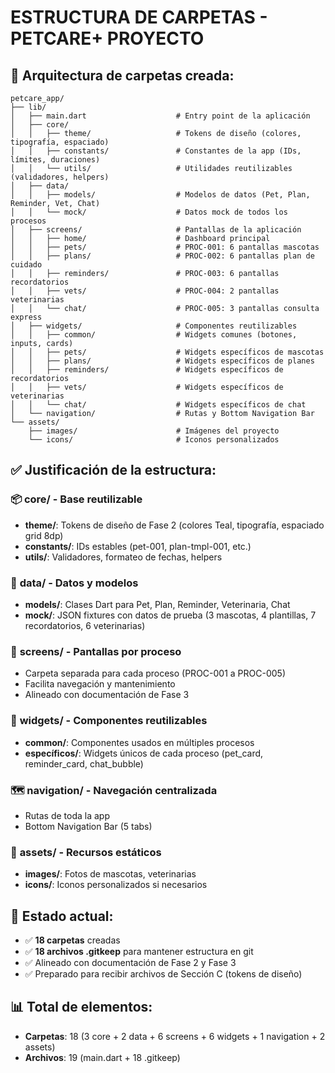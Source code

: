 # ESTRUCTURA DE CARPETAS - PETCARE+ PROYECTO

## 📂 Arquitectura de carpetas creada:

```
petcare_app/
├── lib/
│   ├── main.dart                    # Entry point de la aplicación
│   ├── core/
│   │   ├── theme/                   # Tokens de diseño (colores, tipografía, espaciado)
│   │   ├── constants/               # Constantes de la app (IDs, límites, duraciones)
│   │   └── utils/                   # Utilidades reutilizables (validadores, helpers)
│   ├── data/
│   │   ├── models/                  # Modelos de datos (Pet, Plan, Reminder, Vet, Chat)
│   │   └── mock/                    # Datos mock de todos los procesos
│   ├── screens/                     # Pantallas de la aplicación
│   │   ├── home/                    # Dashboard principal
│   │   ├── pets/                    # PROC-001: 6 pantallas mascotas
│   │   ├── plans/                   # PROC-002: 6 pantallas plan de cuidado
│   │   ├── reminders/               # PROC-003: 6 pantallas recordatorios
│   │   ├── vets/                    # PROC-004: 2 pantallas veterinarias
│   │   └── chat/                    # PROC-005: 3 pantallas consulta express
│   ├── widgets/                     # Componentes reutilizables
│   │   ├── common/                  # Widgets comunes (botones, inputs, cards)
│   │   ├── pets/                    # Widgets específicos de mascotas
│   │   ├── plans/                   # Widgets específicos de planes
│   │   ├── reminders/               # Widgets específicos de recordatorios
│   │   ├── vets/                    # Widgets específicos de veterinarias
│   │   └── chat/                    # Widgets específicos de chat
│   └── navigation/                  # Rutas y Bottom Navigation Bar
└── assets/
    ├── images/                      # Imágenes del proyecto
    └── icons/                       # Iconos personalizados

```

## ✅ Justificación de la estructura:

### 📦 **core/** - Base reutilizable
- **theme/**: Tokens de diseño de Fase 2 (colores Teal, tipografía, espaciado grid 8dp)
- **constants/**: IDs estables (pet-001, plan-tmpl-001, etc.)
- **utils/**: Validadores, formateo de fechas, helpers

### 💾 **data/** - Datos y modelos
- **models/**: Clases Dart para Pet, Plan, Reminder, Veterinaria, Chat
- **mock/**: JSON fixtures con datos de prueba (3 mascotas, 4 plantillas, 7 recordatorios, 6 veterinarias)

### 📱 **screens/** - Pantallas por proceso
- Carpeta separada para cada proceso (PROC-001 a PROC-005)
- Facilita navegación y mantenimiento
- Alineado con documentación de Fase 3

### 🧩 **widgets/** - Componentes reutilizables
- **common/**: Componentes usados en múltiples procesos
- **específicos/**: Widgets únicos de cada proceso (pet_card, reminder_card, chat_bubble)

### 🗺️ **navigation/** - Navegación centralizada
- Rutas de toda la app
- Bottom Navigation Bar (5 tabs)

### 🎨 **assets/** - Recursos estáticos
- **images/**: Fotos de mascotas, veterinarias
- **icons/**: Iconos personalizados si necesarios

## 🎯 Estado actual:
- ✅ **18 carpetas** creadas
- ✅ **18 archivos .gitkeep** para mantener estructura en git
- ✅ Alineado con documentación de Fase 2 y Fase 3
- ✅ Preparado para recibir archivos de Sección C (tokens de diseño)

## 📊 Total de elementos:
- **Carpetas**: 18 (3 core + 2 data + 6 screens + 6 widgets + 1 navigation + 2 assets)
- **Archivos**: 19 (main.dart + 18 .gitkeep)
